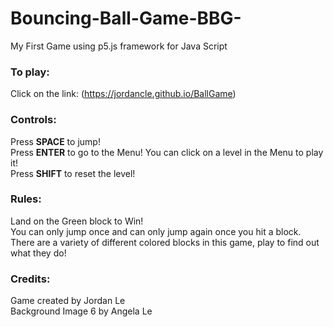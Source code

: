 # Bouncing-Ball-Game-BBG-
My First Game using p5.js framework for Java Script

### To play:
Click on the link: (https://jordancle.github.io/BallGame)

### Controls:
Press **SPACE** to jump!<br />
Press **ENTER** to go to the Menu! You can click on a level in the Menu to play it!<br />
Press **SHIFT** to reset the level!<br />

### Rules:
Land on the Green block to Win!<br />
You can only jump once and can only jump again once you hit a block.<br />
There are a variety of different colored blocks in this game, play to find out what they do!

### Credits:
Game created by Jordan Le<br />
Background Image 6 by Angela Le<br />
